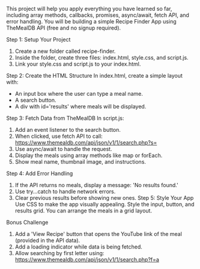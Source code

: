 This project will help you apply everything you have learned so far, including array methods, callbacks, promises, async/await, fetch API, and error handling. You will be building a simple Recipe Finder App using TheMealDB API (free and no signup required).



Step 1: Setup Your Project
1. Create a new folder called recipe-finder.
2. Inside the folder, create three files: index.html, style.css, and script.js.
3. Link your style.css and script.js to your index.html.

Step 2: Create the HTML Structure
In index.html, create a simple layout with:
- An input box where the user can type a meal name.
- A search button.
- A div with id='results' where meals will be displayed.


Step 3: Fetch Data from TheMealDB
In script.js:
1. Add an event listener to the search button.
2. When clicked, use fetch API to call:
   https://www.themealdb.com/api/json/v1/1/search.php?s=<meal-name>
3. Use async/await to handle the request.
4. Display the meals using array methods like map or forEach.
5. Show meal name, thumbnail image, and instructions.


Step 4: Add Error Handling

1. If the API returns no meals, display a message: 'No results found.'
2. Use try...catch to handle network errors.
3. Clear previous results before showing new ones.
Step 5: Style Your App
Use CSS to make the app visually appealing. Style the input, button, and results grid. You can arrange the meals in a grid layout.


Bonus Challenge

1. Add a 'View Recipe' button that opens the YouTube link of the meal (provided in the API data).
2. Add a loading indicator while data is being fetched.
3. Allow searching by first letter using:
   https://www.themealdb.com/api/json/v1/1/search.php?f=a